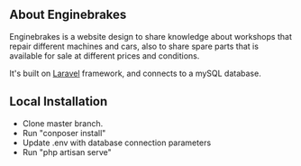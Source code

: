 ## About Enginebrakes

Enginebrakes is a website design to share knowledge about workshops that repair different machines and cars, also to share spare parts that is available for sale at different prices and conditions.

It's built on [Laravel](https://laravel.com) framework, and connects to a mySQL database.

## Local Installation
- Clone master branch.
- Run "conposer install"
- Update .env with database connection parameters
- Run "php artisan serve"